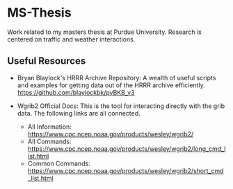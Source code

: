 # MS-Thesis
Work related to my masters thesis at Purdue University. Research is centered on traffic and weather interactions.

## Useful Resources
- Bryan Blaylock's HRRR Archive Repository: A wealth of useful scripts and examples for getting data out of the HRRR archive efficiently. https://github.com/blaylockbk/pyBKB_v3

- Wgrib2 Official Docs: This is the tool for interacting directly with the grib data. The following links are all connected.
  - All Information: https://www.cpc.ncep.noaa.gov/products/wesley/wgrib2/
  - All Commands: https://www.cpc.ncep.noaa.gov/products/wesley/wgrib2/long_cmd_list.html
  - Common Commands: https://www.cpc.ncep.noaa.gov/products/wesley/wgrib2/short_cmd_list.html
